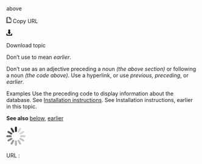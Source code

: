 ﻿# 

above

![Copy URL](media/above/Copy.png)
Copy URL

![Download](media/above/Download.png)

Download topic

Don’t use to mean *earlier*. 

Don’t use as an adjective preceding a noun *(the above section)* or following a noun *(the code above)*. Use a hyperlink, or use *previous, preceding*, or *earlier*. 

Examples
Use the preceding code to display information about the database. 
See [Installation instructions](http://example.com/).
See Installation instructions, earlier in this topic.

**See also** [below](https://worldready.cloudapp.net/Styleguide/Read?id=2700&topicid=27393), [earlier](https://worldready.cloudapp.net/Styleguide/Read?id=2700&topicid=32559)

![In progress](media/above/activity-large.gif)

URL :
